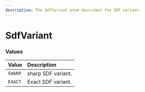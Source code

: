 ```yaml
---
description: The SdfVariant enum describes the SDF variant.
---
```


# SdfVariant

### Values <a id="values"></a>

| Value | Description |
| :--- | :--- |
| `SHARP` | sharp SDF variant. |
| `EXACT` | Exact SDF variant. |

